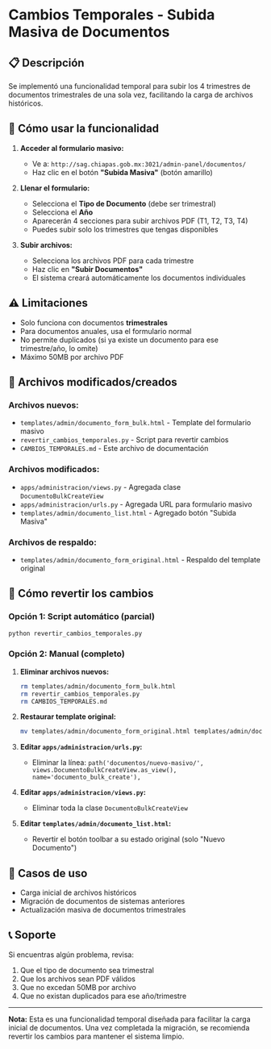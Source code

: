 # Cambios Temporales - Subida Masiva de Documentos

## 📋 Descripción
Se implementó una funcionalidad temporal para subir los 4 trimestres de documentos trimestrales de una sola vez, facilitando la carga de archivos históricos.

## 🚀 Cómo usar la funcionalidad

1. **Acceder al formulario masivo:**
   - Ve a: `http://sag.chiapas.gob.mx:3021/admin-panel/documentos/`
   - Haz clic en el botón **"Subida Masiva"** (botón amarillo)

2. **Llenar el formulario:**
   - Selecciona el **Tipo de Documento** (debe ser trimestral)
   - Selecciona el **Año**
   - Aparecerán 4 secciones para subir archivos PDF (T1, T2, T3, T4)
   - Puedes subir solo los trimestres que tengas disponibles

3. **Subir archivos:**
   - Selecciona los archivos PDF para cada trimestre
   - Haz clic en **"Subir Documentos"**
   - El sistema creará automáticamente los documentos individuales

## ⚠️ Limitaciones
- Solo funciona con documentos **trimestrales**
- Para documentos anuales, usa el formulario normal
- No permite duplicados (si ya existe un documento para ese trimestre/año, lo omite)
- Máximo 50MB por archivo PDF

## 📁 Archivos modificados/creados

### Archivos nuevos:
- `templates/admin/documento_form_bulk.html` - Template del formulario masivo
- `revertir_cambios_temporales.py` - Script para revertir cambios
- `CAMBIOS_TEMPORALES.md` - Este archivo de documentación

### Archivos modificados:
- `apps/administracion/views.py` - Agregada clase `DocumentoBulkCreateView`
- `apps/administracion/urls.py` - Agregada URL para formulario masivo
- `templates/admin/documento_list.html` - Agregado botón "Subida Masiva"

### Archivos de respaldo:
- `templates/admin/documento_form_original.html` - Respaldo del template original

## 🔄 Cómo revertir los cambios

### Opción 1: Script automático (parcial)
```bash
python revertir_cambios_temporales.py
```

### Opción 2: Manual (completo)

1. **Eliminar archivos nuevos:**
   ```bash
   rm templates/admin/documento_form_bulk.html
   rm revertir_cambios_temporales.py
   rm CAMBIOS_TEMPORALES.md
   ```

2. **Restaurar template original:**
   ```bash
   mv templates/admin/documento_form_original.html templates/admin/documento_form.html
   ```

3. **Editar `apps/administracion/urls.py`:**
   - Eliminar la línea: `path('documentos/nuevo-masivo/', views.DocumentoBulkCreateView.as_view(), name='documento_bulk_create'),`

4. **Editar `apps/administracion/views.py`:**
   - Eliminar toda la clase `DocumentoBulkCreateView`

5. **Editar `templates/admin/documento_list.html`:**
   - Revertir el botón toolbar a su estado original (solo "Nuevo Documento")

## 🎯 Casos de uso
- Carga inicial de archivos históricos
- Migración de documentos de sistemas anteriores
- Actualización masiva de documentos trimestrales

## 📞 Soporte
Si encuentras algún problema, revisa:
1. Que el tipo de documento sea trimestral
2. Que los archivos sean PDF válidos
3. Que no excedan 50MB por archivo
4. Que no existan duplicados para ese año/trimestre

---
**Nota:** Esta es una funcionalidad temporal diseñada para facilitar la carga inicial de documentos. Una vez completada la migración, se recomienda revertir los cambios para mantener el sistema limpio.